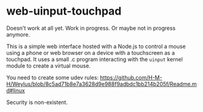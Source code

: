 # web-uinput-touchpad

Doesn't work at all yet. Work in progress. Or maybe not in progress anymore.

This is a simple web interface hosted with a Node.js to control a mouse using a phone or web browser on a device with a touchscreen as a touchpad. It uses a small .c program interacting with the `uinput` kernel module to create a virtual mouse.

You need to create some udev rules: https://github.com/H-M-H/Weylus/blob/8c5ad71b8e7a3628d9e988f9adbdc1bb214b205f/Readme.md#linux

Security is non-existent.
